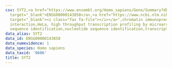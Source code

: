 ```yaml
---
csv: SYT2,<a href="https://www.ensembl.org/Homo_sapiens/Gene/Summary?db=core;g=ENSG00000143858"
  target="_blank">ENSG00000143858</a>,<a href="https://www.ncbi.nlm.nih.gov/pubmed/17216044"
  target="_blank"><i class="fas fa-file"></i></a>",chromatin immunoprecipitation assay,direct
  interaction,HeLa, high throughput transcription profiling by microarray,nucleotide
  sequence identification,nucleotide sequence identification,transcriptional regulation,
data_alias: SYT2
data_id: ENSG00000143858
data_numevidence: 1
data_species: Homo sapiens
data_taxid: '9606'
title: SYT2
---
```


